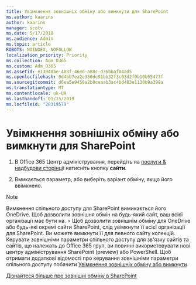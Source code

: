 ```yaml
---
title: Увімкнення зовнішніх обміну або вимкнути для SharePoint
ms.author: kaarins
author: kaarins
manager: scotv
ms.date: 5/17/2018
ms.audience: Admin
ms.topic: article
ROBOTS: NOINDEX, NOFOLLOW
localization_priority: Priority
ms.collection: Adm_O365
ms.custom: Adm_O365
ms.assetid: e13940be-483f-46ed-a88c-d36bbaf04ad5
ms.openlocfilehash: 0d4bb7ea2e350dc91bb32f3c03d2f0b10b55477f
ms.sourcegitcommit: d6ea5e9458a2b8ceaab3ac4bd483e1130b9a398a
ms.translationtype: MT
ms.contentlocale: uk-UA
ms.lasthandoff: 01/15/2019
ms.locfileid: "28319579"
---
```

# <a name="turn-external-sharing-on-or-off-for-sharepoint"></a>Увімкнення зовнішніх обміну або вимкнути для SharePoint

1. В Office 365 Центр адміністрування, перейдіть на [послуги &amp; надбудови сторінці](https://portal.office.com/adminportal/home#/Settings/ServicesAndAddIns)і натисніть кнопку **сайти**.
    
2. Вмикається параметр, або виберіть варіант обміну, якщо його ввімкнено.
    
> [!NOTE]
> Вимкнення спільного доступу для SharePoint вимикається його OneDrive. Щоб дозволити зовнішня обмін на будь-який сайт, ваш всієї організації має бути на. > Щоб дозволити зовнішнім обміну для OneDrive або будь-які окремі сайти SharePoint, слід увімкнути її всієї організації для SharePoint. Ви можете вимкнути її для певного сайту колекцій. Керувати зовнішніми параметри спільного доступу для зв'язку сайтів та сайтів, що належать до Office 365 груп, ви повинні використовувати нові центру адміністрування SharePoint (preview) або PowerShell. Щоб отримати додаткові відомості про керування зовнішніми параметри спільного доступу побачити [Увімкнення зовнішніх обміну або вимкнути](https://go.microsoft.com/fwlink/?linkid=866426). 
  
[Дізнайтеся більше про зовнішні обміну в SharePoint](https://go.microsoft.com/fwlink/?linkid=734908)
  

